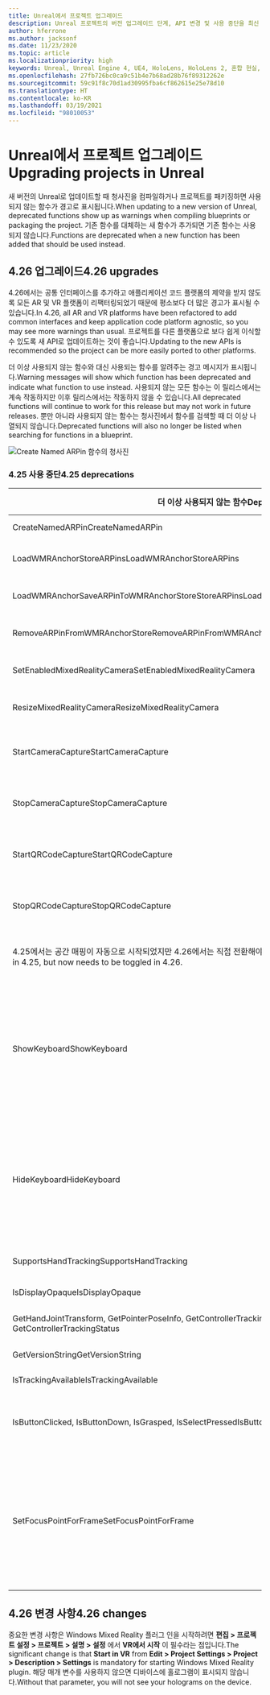 ```yaml
---
title: Unreal에서 프로젝트 업그레이드
description: Unreal 프로젝트의 버전 업그레이드 단계, API 변경 및 사용 중단을 최신 상태로 유지하세요.
author: hferrone
ms.author: jacksonf
ms.date: 11/23/2020
ms.topic: article
ms.localizationpriority: high
keywords: Unreal, Unreal Engine 4, UE4, HoloLens, HoloLens 2, 혼합 현실, 개발, 설명서, 가이드, 기능, 혼합 현실 헤드셋, windows mixed reality 헤드셋, 가상 현실 헤드셋, 이식, 업그레이드
ms.openlocfilehash: 27fb726bc0ca9c51b4e7b68ad28b76f89312262e
ms.sourcegitcommit: 59c91f8c70d1ad30995fba6cf862615e25e78d10
ms.translationtype: HT
ms.contentlocale: ko-KR
ms.lasthandoff: 03/19/2021
ms.locfileid: "98010053"
---
```

# <a name="upgrading-projects-in-unreal"></a><span data-ttu-id="0a6e5-104">Unreal에서 프로젝트 업그레이드</span><span class="sxs-lookup"><span data-stu-id="0a6e5-104">Upgrading projects in Unreal</span></span>

<span data-ttu-id="0a6e5-105">새 버전의 Unreal로 업데이트할 때 청사진을 컴파일하거나 프로젝트를 패키징하면 사용되지 않는 함수가 경고로 표시됩니다.</span><span class="sxs-lookup"><span data-stu-id="0a6e5-105">When updating to a new version of Unreal, deprecated functions show up as warnings when compiling blueprints or packaging the project.</span></span>  <span data-ttu-id="0a6e5-106">기존 함수를 대체하는 새 함수가 추가되면 기존 함수는 사용되지 않습니다.</span><span class="sxs-lookup"><span data-stu-id="0a6e5-106">Functions are deprecated when a new function has been added that should be used instead.</span></span> 

## <a name="426-upgrades"></a><span data-ttu-id="0a6e5-107">4.26 업그레이드</span><span class="sxs-lookup"><span data-stu-id="0a6e5-107">4.26 upgrades</span></span>
 
<span data-ttu-id="0a6e5-108">4\.26에서는 공통 인터페이스를 추가하고 애플리케이션 코드 플랫폼의 제약을 받지 않도록 모든 AR 및 VR 플랫폼이 리팩터링되었기 때문에 평소보다 더 많은 경고가 표시될 수 있습니다.</span><span class="sxs-lookup"><span data-stu-id="0a6e5-108">In 4.26, all AR and VR platforms have been refactored to add common interfaces and keep application code platform agnostic, so you may see more warnings than usual.</span></span>  <span data-ttu-id="0a6e5-109">프로젝트를 다른 플랫폼으로 보다 쉽게 이식할 수 있도록 새 API로 업데이트하는 것이 좋습니다.</span><span class="sxs-lookup"><span data-stu-id="0a6e5-109">Updating to the new APIs is recommended so the project can be more easily ported to other platforms.</span></span>

<span data-ttu-id="0a6e5-110">더 이상 사용되지 않는 함수와 대신 사용되는 함수를 알려주는 경고 메시지가 표시됩니다.</span><span class="sxs-lookup"><span data-stu-id="0a6e5-110">Warning messages will show which function has been deprecated and indicate what function to use instead.</span></span>  <span data-ttu-id="0a6e5-111">사용되지 않는 모든 함수는 이 릴리스에서는 계속 작동하지만 이후 릴리스에서는 작동하지 않을 수 있습니다.</span><span class="sxs-lookup"><span data-stu-id="0a6e5-111">All deprecated functions will continue to work for this release but may not work in future releases.</span></span>  <span data-ttu-id="0a6e5-112">뿐만 아니라 사용되지 않는 함수는 청사진에서 함수를 검색할 때 더 이상 나열되지 않습니다.</span><span class="sxs-lookup"><span data-stu-id="0a6e5-112">Deprecated functions will also no longer be listed when searching for functions in a blueprint.</span></span>

![Create Named ARPin 함수의 청사진](images/unreal-porting-img-01.png)

### <a name="425-deprecations"></a><span data-ttu-id="0a6e5-114">4.25 사용 중단</span><span class="sxs-lookup"><span data-stu-id="0a6e5-114">4.25 deprecations</span></span>

| <span data-ttu-id="0a6e5-115">더 이상 사용되지 않는 함수</span><span class="sxs-lookup"><span data-stu-id="0a6e5-115">Deprecated function</span></span> | <span data-ttu-id="0a6e5-116">새 함수</span><span class="sxs-lookup"><span data-stu-id="0a6e5-116">New function</span></span> |
| --- | --- |
| <span data-ttu-id="0a6e5-117">CreateNamedARPin</span><span class="sxs-lookup"><span data-stu-id="0a6e5-117">CreateNamedARPin</span></span> | ![Pin Component 함수의 청사진](images/unreal-porting-img-02.png) |
| <span data-ttu-id="0a6e5-119">LoadWMRAnchorStoreARPins</span><span class="sxs-lookup"><span data-stu-id="0a6e5-119">LoadWMRAnchorStoreARPins</span></span> | ![Load ARPins from Local Store 함수의 청사진](images/unreal-porting-img-03.png) |
| <span data-ttu-id="0a6e5-121">LoadWMRAnchorSaveARPinToWMRAnchorStoreStoreARPins</span><span class="sxs-lookup"><span data-stu-id="0a6e5-121">LoadWMRAnchorSaveARPinToWMRAnchorStoreStoreARPins</span></span> | ![Save ARPin to Local Store 함수의 청사진](images/unreal-porting-img-04.png) |
| <span data-ttu-id="0a6e5-123">RemoveARPinFromWMRAnchorStore</span><span class="sxs-lookup"><span data-stu-id="0a6e5-123">RemoveARPinFromWMRAnchorStore</span></span> | ![Remove ARPin from Local Store 함수의 청사진](images/unreal-porting-img-05.png) |
| <span data-ttu-id="0a6e5-125">SetEnabledMixedRealityCamera</span><span class="sxs-lookup"><span data-stu-id="0a6e5-125">SetEnabledMixedRealityCamera</span></span> | ![Set Enabled XRCamera 함수의 청사진](images/unreal-porting-img-06.png) |
| <span data-ttu-id="0a6e5-127">ResizeMixedRealityCamera</span><span class="sxs-lookup"><span data-stu-id="0a6e5-127">ResizeMixedRealityCamera</span></span> | ![Resize XRCamera 함수의 청사진](images/unreal-porting-img-07.png) |
| <span data-ttu-id="0a6e5-129">StartCameraCapture</span><span class="sxs-lookup"><span data-stu-id="0a6e5-129">StartCameraCapture</span></span> | ![카메라 캡처를 시작하는 Toggle ARCapture 함수의 청사진](images/unreal-porting-img-08.png) |
| <span data-ttu-id="0a6e5-131">StopCameraCapture</span><span class="sxs-lookup"><span data-stu-id="0a6e5-131">StopCameraCapture</span></span> | ![카메라 캡처를 중지하는 Toggle ARCapture 함수의 청사진](images/unreal-porting-img-09.png) |
| <span data-ttu-id="0a6e5-133">StartQRCodeCapture</span><span class="sxs-lookup"><span data-stu-id="0a6e5-133">StartQRCodeCapture</span></span> | ![QR 코드 캡처를 시작하는 Toggle ARCapture 함수의 청사진](images/unreal-porting-img-10.png) |
| <span data-ttu-id="0a6e5-135">StopQRCodeCapture</span><span class="sxs-lookup"><span data-stu-id="0a6e5-135">StopQRCodeCapture</span></span> | ![QR 코드 캡처를 중지하는 Toggle ARCapture 함수의 청사진](images/unreal-porting-img-11.png) |
| <span data-ttu-id="0a6e5-137">4\.25에서는 공간 매핑이 자동으로 시작되었지만 4.26에서는 직접 전환해야 합니다.</span><span class="sxs-lookup"><span data-stu-id="0a6e5-137">Spatial mapping previously automatically started in 4.25, but now needs to be toggled in 4.26.</span></span> | ![공간 매핑을 사용하도록 설정하는 Toggle ARCapture 함수의 청사진](images/unreal-porting-img-12.png) |
| <span data-ttu-id="0a6e5-139">ShowKeyboard</span><span class="sxs-lookup"><span data-stu-id="0a6e5-139">ShowKeyboard</span></span> | <span data-ttu-id="0a6e5-140">포커스가 텍스트 위젯으로 이동하면 키보드가 자동으로 표시되기 때문에 4.26에서 제거되었습니다.</span><span class="sxs-lookup"><span data-stu-id="0a6e5-140">Removed in 4.26 since the keyboard automatically shows when a text widget is focused on.</span></span> |
| <span data-ttu-id="0a6e5-141">HideKeyboard</span><span class="sxs-lookup"><span data-stu-id="0a6e5-141">HideKeyboard</span></span> | <span data-ttu-id="0a6e5-142">텍스트 위젯의 포커스가 다른 곳으로 이동하면 키보드가 자동으로 표시되기 때문에 4.26에서 제거되었습니다.</span><span class="sxs-lookup"><span data-stu-id="0a6e5-142">Removed in 4.26 since the keyboard will automatically hide when a text widget is unfocused.</span></span> |
| <span data-ttu-id="0a6e5-143">SupportsHandTracking</span><span class="sxs-lookup"><span data-stu-id="0a6e5-143">SupportsHandTracking</span></span> | ![Supports Hand Tracking 속성의 청사진](images/unreal-porting-img-13.png) |
| <span data-ttu-id="0a6e5-145">IsDisplayOpaque</span><span class="sxs-lookup"><span data-stu-id="0a6e5-145">IsDisplayOpaque</span></span> | ![IsDisplayOpaque 속성의 청사진](images/unreal-porting-img-14.png) |
| <span data-ttu-id="0a6e5-147">GetHandJointTransform, GetPointerPoseInfo, GetControllerTrackingStatus</span><span class="sxs-lookup"><span data-stu-id="0a6e5-147">GetHandJointTransform, GetPointerPoseInfo, GetControllerTrackingStatus</span></span> | ![Get Motion Controller Data 함수의 청사진](images/unreal-porting-img-15.png) |
| <span data-ttu-id="0a6e5-149">GetVersionString</span><span class="sxs-lookup"><span data-stu-id="0a6e5-149">GetVersionString</span></span> | ![Get Version String 함수의 청사진](images/unreal-porting-img-16.png) |
| <span data-ttu-id="0a6e5-151">IsTrackingAvailable</span><span class="sxs-lookup"><span data-stu-id="0a6e5-151">IsTrackingAvailable</span></span> | ![IsTrackingAvailable 속성의 청사진](images/unreal-porting-img-17.png) |
| <span data-ttu-id="0a6e5-153">IsButtonClicked, IsButtonDown, IsGrasped, IsSelectPressed</span><span class="sxs-lookup"><span data-stu-id="0a6e5-153">IsButtonClicked, IsButtonDown, IsGrasped, IsSelectPressed</span></span> | <span data-ttu-id="0a6e5-154">Unreal의 입력 작업 시스템을 사용합니다.</span><span class="sxs-lookup"><span data-stu-id="0a6e5-154">Use Unreal’s input action system.</span></span> |
| <span data-ttu-id="0a6e5-155">SetFocusPointForFrame</span><span class="sxs-lookup"><span data-stu-id="0a6e5-155">SetFocusPointForFrame</span></span> | <span data-ttu-id="0a6e5-156">4.26에서 제거되었습니다.</span><span class="sxs-lookup"><span data-stu-id="0a6e5-156">Removed in 4.26.</span></span>  <span data-ttu-id="0a6e5-157">이전에는 원격 접속 시 리프로젝션에 사용되었지만, 지금은 깊이 리프로젝션을 지원합니다.</span><span class="sxs-lookup"><span data-stu-id="0a6e5-157">Previously used for reprojection when remoting, which now supports depth reprojection.</span></span> |

## <a name="426-changes"></a><span data-ttu-id="0a6e5-158">4.26 변경 사항</span><span class="sxs-lookup"><span data-stu-id="0a6e5-158">4.26 changes</span></span>

<span data-ttu-id="0a6e5-159">중요한 변경 사항은 Windows Mixed Reality 플러그 인을 시작하려면 **편집 > 프로젝트 설정 > 프로젝트 > 설명 > 설정** 에서 **VR에서 시작** 이 필수라는 점입니다.</span><span class="sxs-lookup"><span data-stu-id="0a6e5-159">The significant change is that **Start in VR** from **Edit > Project Settings > Project > Description > Settings** is mandatory for starting Windows Mixed Reality plugin.</span></span> <span data-ttu-id="0a6e5-160">해당 매개 변수를 사용하지 않으면 디바이스에 홀로그램이 표시되지 않습니다.</span><span class="sxs-lookup"><span data-stu-id="0a6e5-160">Without that parameter, you will not see your holograms on the device.</span></span>
